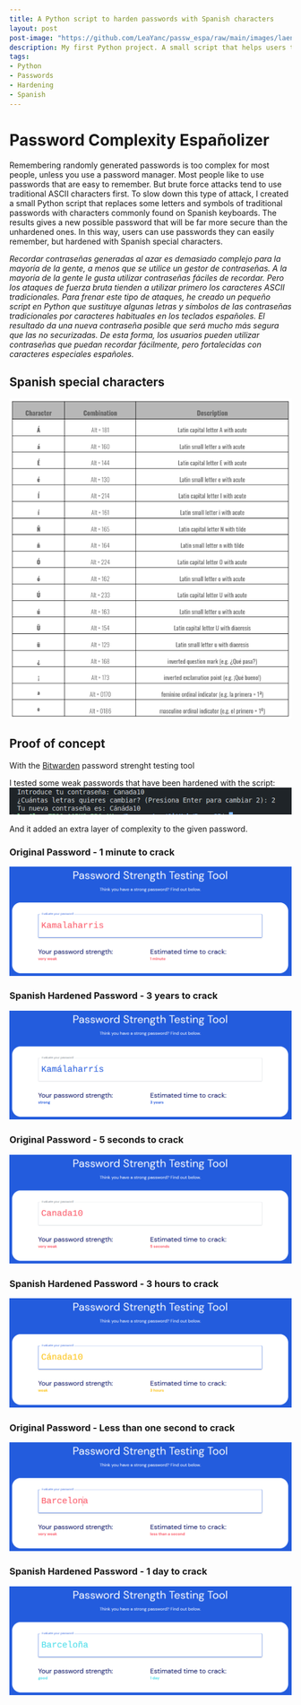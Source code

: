 ```yaml
---
title: A Python script to harden passwords with Spanish characters
layout: post
post-image: "https://github.com/LeaYanc/passw_espa/raw/main/images/laenie.jpg"
description: My first Python project. A small script that helps users to find a better way to harden their day to day passwords. [find it here](https://github.com/LeaYanc/passw_espa)
tags:
- Python
- Passwords
- Hardening
- Spanish
---
```


# Password Complexity Españolizer


Remembering randomly generated passwords is too complex for most people, unless you use a password manager. 
Most people like to use passwords that are easy to remember. 
But brute force attacks tend to use traditional ASCII characters first. 
To slow down this type of attack, I created a small Python script that replaces some letters and symbols of traditional passwords with characters commonly found on Spanish keyboards.
The results gives a new possible password that will be far more secure than the unhardened ones.
In this way, users can use passwords they can easily remember, but hardened with Spanish special characters.


*Recordar contraseñas generadas al azar es demasiado complejo para la mayoría de la gente, a menos que se utilice un gestor de contraseñas. A la mayoría de la gente le gusta utilizar contraseñas fáciles de recordar. Pero los ataques de fuerza bruta tienden a utilizar primero los caracteres ASCII tradicionales. Para frenar este tipo de ataques, he creado un pequeño script en Python que sustituye algunas letras y símbolos de las contraseñas tradicionales por caracteres habituales en los teclados españoles. El resultado da una nueva contraseña posible que será mucho más segura que las no securizadas. De esta forma, los usuarios pueden utilizar contraseñas que puedan recordar fácilmente, pero fortalecidas con caracteres especiales españoles.*


## Spanish special characters
![Spanish characters](https://github.com/LeaYanc/passw_espa/raw/main/images/SpaChar.png)


## Proof of concept
With the [Bitwarden](https://bitwarden.com/password-strength/) password strenght testing tool 

I tested some weak passwords that have been hardened with the script:
![Spanish ñ](https://github.com/LeaYanc/passw_espa/raw/main/images/Prompt.png)

And it added an extra layer of complexity to the given password.

### Original Password - 1 minute to crack
![Spanish ñ](https://github.com/LeaYanc/passw_espa/raw/main/images/Kamala.png)

### Spanish Hardened Password - 3 years to crack
![Spanish ñ](https://github.com/LeaYanc/passw_espa/raw/main/images/Kabuena.png)

### Original Password - 5 seconds to crack
![Spanish ñ](https://github.com/LeaYanc/passw_espa/raw/main/images/canad.png)

### Spanish Hardened Password - 3 hours to crack
![Spanish ñ](https://github.com/LeaYanc/passw_espa/raw/main/images/canadOK.png)

### Original Password - Less than one second to crack
![Spanish ñ](https://github.com/LeaYanc/passw_espa/raw/main/images/BCN.png)

### Spanish Hardened Password - 1 day to crack
![Spanish ñ](https://github.com/LeaYanc/passw_espa/raw/main/images/BCNOK.png)